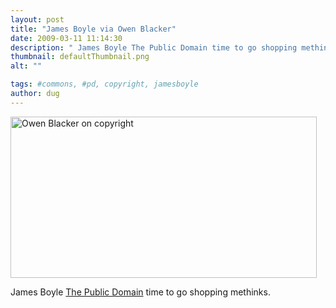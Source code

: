```yaml
---
layout: post
title: "James Boyle via Owen Blacker"
date: 2009-03-11 11:14:30
description: " James Boyle The Public Domain time to go shopping methinks&#8230;."
thumbnail: defaultThumbnail.png
alt: ""

tags: #commons, #pd, copyright, jamesboyle
author: dug
---
```


<p><span class="mt-enclosure mt-enclosure-image" style="display: inline;"><a href="http://www.donkeyontheedge.com/i/owenblacker.png"><img alt="Owen Blacker on copyright" src="http://www.donkeyontheedge.com/assets_c/2009/03/owenblacker-thumb-490x258-54.png" width="490" height="258"  style="" /></a></span></p>

<p>James Boyle <a href="http://www.amazon.com/gp/product/0300137400">The Public Domain</a> time to go shopping methinks.</p>
